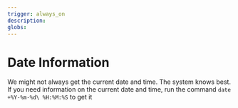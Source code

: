 ```yaml
---
trigger: always_on
description: 
globs: 
---
```

# Date Information
We might not always get the current date and time. The system knows best.
If you need information on the current date and time, run the command `date +%Y-%m-%d\ %H:%M:%S` to get it